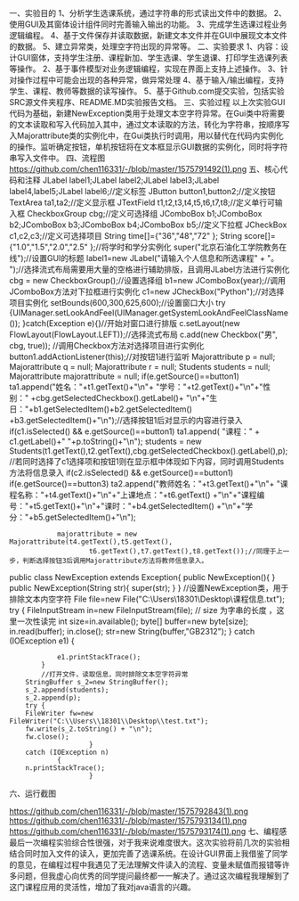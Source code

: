一、实验目的
1、分析学生选课系统，通过字符串的形式读出文件中的数据。
2、使用GUI及其窗体设计组件同时完善输入输出的功能。
3、完成学生选课过程业务逻辑编程。
4、基于文件保存并读取数据，新建文本文件并在GUI中展现文本文件的数据。
5、建立异常类，处理空字符出现的异常等。
二、实验要求
1、内容：设计GUI窗体，支持学生注册、课程新加、学生选课、学生退课、打印学生选课列表等操作。 2、基于事件模型对业务逻辑编程，实现在界面上支持上述操作。 3、针对操作过程中可能会出现的各种异常，做异常处理 4、基于输入/输出编程，支持学生、课程、教师等数据的读写操作。 5、基于Github.com提交实验，包括实验SRC源文件夹程序、README.MD实验报告文档。
三、实验过程
以上次实验GUI代码为基础，新建NewException类用于处理文本空字符异常。在Gui类中将需要的文本读取和写入代码加入其中，通过文本读取的方法，转化为字符串，按顺序写入Majorattribute类的实例化中，在Gui类执行时调用，用以替代在代码内实例化的操作。监听确定按钮，单机按钮将在文本框显示GUI数据的实例化，同时将字符串写入文件中。
四、流程图
https://github.com/chen116331/-/blob/master/1575791492(1).png
五、核心代码和注释
JLabel label1;JLabel label2;JLabel label3;JLabel label4,label5;JLabel label6;//定义标签
JButton button1,button2;//定义按钮
TextArea ta1,ta2;//定义显示框
JTextField t1,t2,t3,t4,t5,t6,t7,t8;//定义单行可输入框
	CheckboxGroup cbg;//定义可选择组
	JComboBox b1;JComboBox b2;JComboBox b3;JComboBox b4;JComboBox b5;//定义下拉框
	JCheckBox c1,c2,c3;//定义可选择项目
	String time[]={"36","48","72"
			};
	String score[]={"1.0","1.5","2.0","2.5"
			};//将学时和学分实例化
super("北京石油化工学院教务在线");//设置GUI的标题
		label1=new JLabel("请输入个人信息和所选课程"
				+ "。                                     ");//选择流式布局需要用大量的空格进行辅助排版，且调用JLabel方法进行实例化
cbg = new CheckboxGroup();//设置选择组
b1=new JComboBox(year);//调用JComboBox方法对下拉框进行实例化
	c1=new JCheckBox("Python");//对选择项目实例化
setBounds(600,300,625,600);//设置窗口大小
		try {UIManager.setLookAndFeel(UIManager.getSystemLookAndFeelClassName());
		}catch(Exception e){}//开始对窗口进行排版
c.setLayout(new FlowLayout(FlowLayout.LEFT));//选择流式布局
c.add(new Checkbox("男", cbg, true)); //调用Checkbox方法对选择项目进行实例化
button1.addActionListener(this);//对按钮1进行监听
Majorattribute p = null;
	    	Majorattribute q = null;
	    	Majorattribute r = null;
	    	Students students = null;
	    	Majorattribute majorattribute = null;
if(e.getSource()==button1)
				ta1.append("姓名："+t1.getText()+"\n"+
				"学号："+t2.getText()+"\n"+"性别："
				+cbg.getSelectedCheckbox().getLabel()+
				"\n"+"生日："+b1.getSelectedItem()+b2.getSelectedItem()
				+b3.getSelectedItem()+"\n");//选择按钮1后对显示的内容进行录入
if(c1.isSelected() && e.getSource()==button1)
					ta1.append( "课程：" + c1.getLabel()+" "+p.toString()+"\n");
					students = new Students(t1.getText(),t2.getText(),cbg.getSelectedCheckbox().getLabel(),p);//若同时选择了c1选择项和按钮1则在显示框中体现如下内容，同时调用Students方法将信息录入
				if(c2.isSelected() && e.getSource()==button1)
if(e.getSource()==button3)
				ta2.append("教师姓名："+t3.getText()+"\n"+
				"课程名称："+t4.getText()+"\n"+"上课地点："+t6.getText()
				+"\n"+"课程编号："+t5.getText()+"\n"+"课时："+b4.getSelectedItem()
				+"\n"+"学分："+b5.getSelectedItem()+"\n");
			
				majorattribute = new Majorattribute(t4.getText(),t5.getText(),
						t6.getText(),t7.getText(),t8.getText());//同理于上一步，判断选择按钮3后调用Majorattribute方法将教师信息录入。
public class NewException extends Exception{
	public NewException(){
 	}
	public NewException(String str){ 
            super(str);
 	}
}
//设置NewException类，用于排除文本内空字符
File file=new File("C:\\Users\\18301\\Desktop\\课程信息.txt");
		    try {
		        FileInputStream in=new FileInputStream(file);
		        // size  为字串的长度 ，这里一次性读完
		        int size=in.available();
		        byte[] buffer=new byte[size];
		        in.read(buffer);
		        in.close();
		        str=new String(buffer,"GB2312");
		    } catch (IOException e1) {
		        
		        e1.printStackTrace();
		    }
		    //打开文件，读取信息，同时排除文本空字符异常
        StringBuffer s_2=new StringBuffer();
		s_2.append(students);
		s_2.append(p);
		try {
		FileWriter fw=new FileWriter("C:\\Users\\18301\\Desktop\\test.txt");
		fw.write(s_2.toString() + "\n");
		fw.close();
						} 
		catch (IOException n) 
				{
		n.printStackTrace();
						}
六、运行截图

https://github.com/chen116331/-/blob/master/1575792843(1).png
https://github.com/chen116331/-/blob/master/1575793134(1).png
https://github.com/chen116331/-/blob/master/1575793174(1).png
七、编程感
最后一次编程实验综合性很强，对于我来说难度很大。这次实验将前几次的实验相结合同时加入文件的读入，更加完善了选课系统。在设计GUI界面上我借鉴了同学的意见，在编程过程中我遇见了无法理解文件读入的流程、变量未赋值而报错等许多问题，但我虚心向优秀的同学提问最终都一一解决了。通过这次编程我理解到了这门课程应用的灵活性，增加了我对java语言的兴趣。
